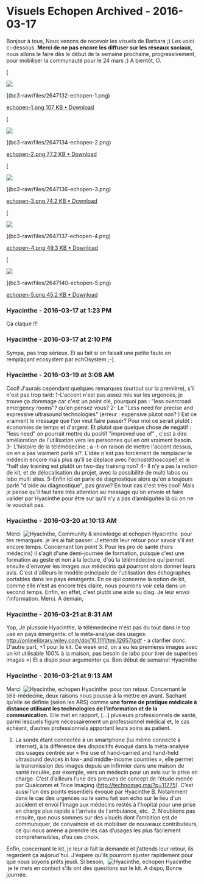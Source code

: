 # Visuels Echopen Archived  - 2016-03-17

Bonjour à tous,   Nous venons de recevoir les visuels de Barbara ;)   Les voici ci-dessous. **Merci de ne pas encore les diffuser sur les réseaux sociaux**, nous allons le faire dès le début de la semaine prochaine, progressivement, pour mobiliser la communauté pour le 24 mars ;)   A bientôt,   O.   

[

![](bc3-raw/files/2647132-echopen-1.png)

](bc3-raw/files/2647132-echopen-1.png)

[echopen-1.png 107 KB • Download](bc3-raw/files/2647132-echopen-1.png)

[

![](bc3-raw/files/2647134-echopen-2.png)

](bc3-raw/files/2647134-echopen-2.png)

[echopen-2.png 77.2 KB • Download](bc3-raw/files/2647134-echopen-2.png)

[

![](bc3-raw/files/2647136-echopen-3.png)

](bc3-raw/files/2647136-echopen-3.png)

[echopen-3.png 74.2 KB • Download](bc3-raw/files/2647136-echopen-3.png)

[

![](bc3-raw/files/2647137-echopen-4.png)

](bc3-raw/files/2647137-echopen-4.png)

[echopen-4.png 49.3 KB • Download](bc3-raw/files/2647137-echopen-4.png)

[

![](bc3-raw/files/2647140-echopen-5.png)

](bc3-raw/files/2647140-echopen-5.png)

[echopen-5.png 45.2 KB • Download](bc3-raw/files/2647140-echopen-5.png)

### **Hyacinthe** - 2016-03-17 at 1:23 PM

Ça claque !!!

### **Hyacinthe** - 2016-03-17 at 2:10 PM

Sympa, pas trop sérieux. Et au fait si on faisait une petite faute en remplaçant ecosystem par echOsystem ;-).

### **Hyacinthe** - 2016-03-19 at 3:08 AM

Cool! J'aurais cependant quelques remarques (surtout sur la première), s'il n'est pas trop tard:  1-L'accent n'est pas assez mis sur les urgences, je trouve ça dommage car c'est un point clé, pourquoi pas : "less overcroad emergency rooms"? qu'en pensez vous?  2- Le "Less need for precise and expressive ultrasound technologies" (erreur : expensive plutot non? ) Est ce vraiment le message que l'on veut faire passer? Pour moi ce serait plutôt : économies de temps et d'argent. Et plutot que quelque chose de negatif : "less need" on pourrait mettre du positif "improved use of" , c'est à dire amélioration de l'utilisation vers les personnes qui en ont vraiment besoin.  3- L'histoire de la télémédecine : a -t-on raison de mettre l'accent dessus, on en a pas vraiment parlé si?  L'idée n'est pas forcément de remplacer le médecin encore mais plus qu'il se déplace avec l'echostéthoscope? et le "half day training est plutôt un two-day training non?  4- Il n'y a pas la notion de kit, et de délocalisation du projet, avec la possibilité de multi labos ou labo multi sites.  5-Enfin ici on parle de diagnostique alors qu'on a toujours parlé "d'aide au diagnostique", pas grave?   En tout cas c'est très cool! Mais je pense qu'il faut faire très attention au message qu'on envoie et faire valider par Hyacinthe pour être sur qu'il n'y a pas d’ambiguïtés là où on ne le voudrait pas.

### **Hyacinthe** - 2016-03-20 at 10:13 AM

Merci  ![Hyacinthe, Community & knowledge at echopen](./../../zz_assets/images/avatars/1269172.png) Hyacinthe  pour tes remarques. je les ai fait passer. J'ettends leur retour pour savoir s'il est encore temps.   Concernant ton point 3. Pour les pro de santé (hors médecins) il s'agit d'une demi-journée de formation, puisque c'est une formation au geste et non à la lecture, d'où la télémédecine qui permet ensuite d'envoyer les images aux médecins qui pourront alors donner leurs avis. C'est d'ailleurs le modèle principale de l'utilisation des échographes portables dans les pays émérgents.   En ce qui concerne la notion de kit, comme elle n'est as encore très claire, nous pourrons voir cela dans un second temps.   Enfin, en effet, c'est plutôt une aide au diag. Je leur envoi l'information.   Merci.   A demain,

### **Hyacinthe** - 2016-03-21 at 8:31 AM

Yop,   Je plussoie Hyacinthe, la télémedecine n'est pas du tout dans le top use en pays émergents: cf la méta-analyse des usages:  <http://onlinelibrary.wiley.com/doi/10.1111/tmi.12657/pdf> \- a clarifier donc.   D'autre part, +1 pour le kit. Ce week end, on a eu les premieres images avec un kit utilisable 100% à la maison, pas besoin de labo pour tirer de superbes images =) Et a dispo pour argumenter ça.   Bon début de semaine!   Hyacinthe

### **Hyacinthe** - 2016-03-21 at 9:13 AM

Merci  ![Hyacinthe, echopen](./../../zz_assets/images/avatars/2157822.png) Hyacinthe  pour ton retour.   Concernant le télé-médecine, deux raisons nous pousse à la mettre en avant. Sachant qu’elle se définie (selon les ARS) comme **une forme de pratique médicale à distance utilisant les technologies de l’information et de la communication.** Elle met en rapport, […] plusieurs professionnels de santé, parmi lesquels figure nécessairement un professionnel médical et, le cas échéant, d’autres professionnels apportant leurs soins au patient.



 1. La sonde étant connectée à un smartphone (lui même connecté à internet), à la différence des dispositifs évoqué dans la méta-analyse des usages centrée sur « the use of hand-carried and hand-held ultrasound devices in low- and middle-income countries », elle permet la transmission des images depuis un infirmier dans une maison de santé reculée, par exemple, vers un médecin pour un avis sur la prise en charge. C’est d’ailleurs l’une des preuves de concept de l’étude menée par Qualcomm et Trice Imaging (<http://technomag.ma/?p=11775>). C’est aussi l’un des points essentiels évoqué par Hyacinthe B. Notamment dans le cas des urgences ou le samu fait son echo sur le lieu d'un accident et envoi l'image aux médecins restés à l'hopital pour une prise en charge plus rapide à l'arrivée de l'ambulance, etc.   2. N’oublions pas ensuite, que nous sommes sur des visuels dont l’ambition est de communiquer, de convaincre et de mobiliser de nouveaux contributeurs, ce qui nous amène a prendre les cas d’usages les plus facilement compréhensibles, d’où ces choix.

 

Enfin, concernant le kit, je leur ai fait la demande et j’attends leur retour, ils regardent ça aujorud'hui. J'espère qu'ils pourront ajuster rapidement pour que nous soyons prêts jeudi. Si besoin,  ![Hyacinthe, echopen](./../../zz_assets/images/avatars/2157822.png) Hyacinthe  je te mets en contact s'ils ont des quesitons sur le kit.   A dispo,   Bonne journée.

